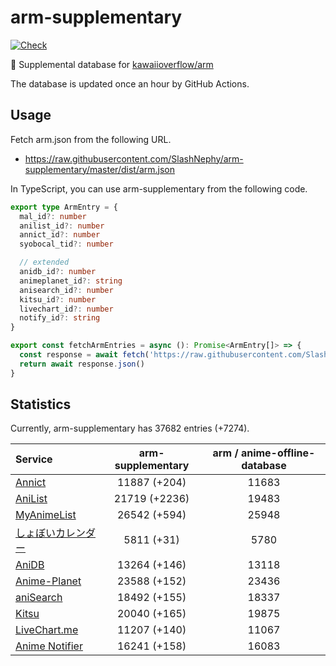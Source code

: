 # arm-supplementary

[![Check](https://github.com/SlashNephy/arm-supplementary/actions/workflows/check-node.yml/badge.svg)](https://github.com/SlashNephy/arm-supplementary/actions/workflows/check-node.yml)

💊 Supplemental database for [kawaiioverflow/arm](https://github.com/kawaiioverflow/arm)

The database is updated once an hour by GitHub Actions.

## Usage

Fetch arm.json from the following URL.

- https://raw.githubusercontent.com/SlashNephy/arm-supplementary/master/dist/arm.json

In TypeScript, you can use arm-supplementary from the following code.

```TypeScript
export type ArmEntry = {
  mal_id?: number
  anilist_id?: number
  annict_id?: number
  syobocal_tid?: number

  // extended
  anidb_id?: number
  animeplanet_id?: string
  anisearch_id?: number
  kitsu_id?: number
  livechart_id?: number
  notify_id?: string
}

export const fetchArmEntries = async (): Promise<ArmEntry[]> => {
  const response = await fetch('https://raw.githubusercontent.com/SlashNephy/arm-supplementary/master/dist/arm.json')
  return await response.json()
}
```

## Statistics

Currently, arm-supplementary has 37682 entries (+7274).

| Service                                     | arm-supplementary | arm / anime-offline-database |
| :------------------------------------------ | :---------------: | :--------------------------: |
| [Annict](https://annict.com)                |   11887 (+204)    |            11683             |
| [AniList](https://anilist.co)               |   21719 (+2236)   |            19483             |
| [MyAnimeList](https://myanimelist.net)      |   26542 (+594)    |            25948             |
| [しょぼいカレンダー](https://cal.syoboi.jp) |    5811 (+31)     |             5780             |
| [AniDB](https://anidb.net)                  |   13264 (+146)    |            13118             |
| [Anime-Planet](https://anime-planet.com)    |   23588 (+152)    |            23436             |
| [aniSearch](https://anisearch.com)          |   18492 (+155)    |            18337             |
| [Kitsu](https://kitsu.io)                   |   20040 (+165)    |            19875             |
| [LiveChart.me](https://livechart.me)        |   11207 (+140)    |            11067             |
| [Anime Notifier](https://notify.moe)        |   16241 (+158)    |            16083             |
